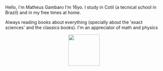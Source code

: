 Hello, i'm Matheus Gambaro
I'm 16yo. I study in Cotil (a tecnical school in Brazil) and in my free times at home.

Always reading books about everything (specially about the 'exact sciences' and the classics books). I'm an appreciator of math and physics

<div id="header" align="center">
  <img src="https://www.google.com/url?sa=i&url=https%3A%2F%2Fclubedosgeeks.com.br%2Fprogramacao%2F10-gifs-que-retratam-a-vida-de-um-programador&psig=AOvVaw2hhBu_XuAOaQUwOrf_LvGj&ust=1671300675087000&source=images&cd=vfe&ved=0CBAQjRxqFwoTCOirqKre_vsCFQAAAAAdAAAAABAE" width="100"/>
</div>
